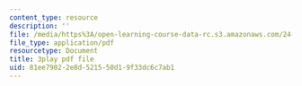 ```yaml
---
content_type: resource
description: ''
file: /media/https%3A/open-learning-course-data-rc.s3.amazonaws.com/24-912-black-matters-introduction-to-black-studies-spring-2017/81ee79022e8d521550d19f33dc6c7ab1_sY-Hxq1-_Xo.pdf
file_type: application/pdf
resourcetype: Document
title: 3play pdf file
uid: 81ee7902-2e8d-5215-50d1-9f33dc6c7ab1
---
```

